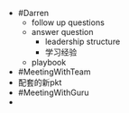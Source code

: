 - #Darren
	- follow up questions
	- answer question
		- leadership structure
		- 学习经验
	- playbook
- #MeetingWithTeam
- 配套的新pkt
- #MeetingWithGuru
-